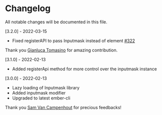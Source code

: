 # Changelog

All notable changes will be documented in this file.

[3.2.0] - 2022-03-15
- Fixed registerAPI to pass Inputmask instead of element [#322](https://github.com/sinankeskin/ember-inputmask/pull/322)

Thank you [Gianluca Tomasino](https://github.com/gianlucatomasino) for amazing contribution.

[3.1.0] - 2022-02-13
- Added registerApi method for more control over the inputmask instance

[3.0.0] - 2022-02-13
- Lazy loading of Inputmask library
- Added inputmask modifier
- Upgraded to latest ember-cli

Thank you [Sam Van Campenhout](https://github.com/Windvis) for precious feedbacks!
